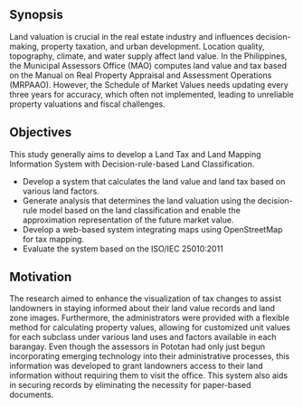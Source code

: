 ## Synopsis
Land valuation is crucial in the real estate industry and influences decision-making, property taxation, and urban development. Location quality, topography, climate, and water supply affect land value. In the Philippines, the Municipal Assessors Office (MAO) computes land value and tax based on the Manual on Real Property Appraisal and Assessment Operations (MRPAAO). However, the Schedule of Market Values needs updating every three years for accuracy, which often not implemented, leading to unreliable property valuations and fiscal challenges. 

## Objectives
This study generally aims to develop a Land Tax and Land Mapping Information System with Decision-rule-based Land Classification.
* Develop a system that calculates the land value and land tax based on various land factors.
* Generate analysis that determines the land valuation using the decision-rule model based on the land classification and enable the approximation representation of the future market value.
* Develop a web-based system integrating maps using OpenStreetMap for tax mapping. 
* Evaluate the system based on the ISO/IEC 25010:2011

## Motivation
The research aimed to enhance the visualization of tax changes to assist landowners in staying informed about their land value records and land zone images. Furthermore, the administrators were provided with a flexible method for calculating property values, allowing for customized unit values for each subclass under various land uses and factors available in each barangay. Even though the assessors in Pototan had only just begun incorporating emerging technology into their administrative processes, this information was developed to grant landowners access to their land information without requiring them to visit the office. This system also aids in securing records by eliminating the necessity for paper-based documents.

